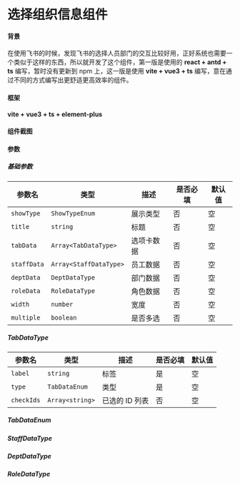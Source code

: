 # 选择组织信息组件

#### 背景
在使用飞书的时候，发现飞书的选择人员部门的交互比较好用，正好系统也需要一个类似于这样的东西，所以就开发了这个组件，第一版是使用的 **react + antd + ts** 编写，暂时没有更新到 npm 上，这一版是使用 **vite + vue3 + ts** 编写，意在通过不同的方式编写出更舒适更高效率的组件。

#### 框架
**vite + vue3 + ts + element-plus**

#### 组件截图

#### 参数

##### 基础参数

| 参数名       | 类型 | 描述 | 是否必填 | 默认值 |
|--------------|------|------|----------|--------|
| `showType`   | `ShowTypeEnum` | 展示类型| 否 | 空 |
| `title`      | `string` | 标题| 否 | 空 |
| `tabData`    | `Array<TabDataType>` | 选项卡数据| 否 | 空 |
| `staffData`  | `Array<StaffDataType>` | 员工数据| 否 | 空 |
| `deptData`   | `DeptDataType` | 部门数据 | 否 | 空 |
| `roleData`   | `RoleDataType` | 角色数据 | 否 | 空 |
| `width`      | `number` | 宽度| 否 | 空 |
| `multiple`   | `boolean` | 是否多选| 否 | 空 |

##### TabDataType

| 参数名       | 类型 | 描述 | 是否必填 | 默认值 |
|--------------|------|------|----------|--------|
| `label`      | `string` | 标签 | 是 | 空 |
| `type`       | `TabDataEnum` | 类型 | 是 | 空 |
| `checkIds`   | `Array<string>` | 已选的 ID 列表 | 否 | 空 |

##### TabDataEnum

##### StaffDataType

##### DeptDataType

##### RoleDataType